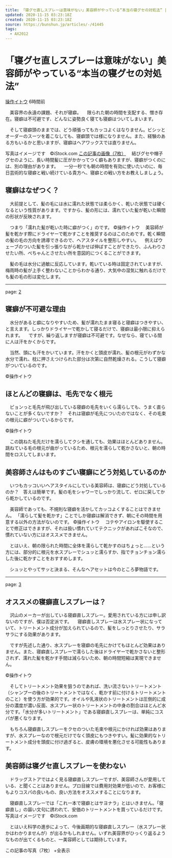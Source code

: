 ```yaml
---
title: 「寝グセ直しスプレーは意味がない」美容師がやっている“本当の寝グセの対処法” | 文春オンライン
updated: 2020-11-15 03:23:18Z
created: 2020-11-15 03:23:18Z
source: https://bunshun.jp/articles/-/41445
tags:
  - AX2012
---
```


# 「寝グセ直しスプレーは意味がない」美容師がやっている“本当の寝グセの対処法”

 [操作イトウ](https://bunshun.jp/list/author/5ecde72b7765619e4d010000)
 6時間前

　美容界の永遠の課題、それが寝癖。
　限られた朝の時間を支配する、憎き存在。寝癖は不可避です、どんなに姿勢良く寝ても寝癖はついてしまいます。

　そして寝癖頭のままでは、どう頑張ってもカッコよくはなりません。ビシッとオーダーのスーツを着こなしても、寝癖頭では様になりません。また、経験のある方もいるかと思いますが、寝癖はヘアワックスでは直りません。

写真はイメージです　©iStock.com
[この記事の画像（7枚）](https://bunshun.jp/articles/photo/41445)
　結びグセや帽子グセのように、長い時間髪に圧がかかってつく癖もありますが、寝癖がつくのには、別の理由があります。
　一分一秒でも朝の時間を有効に使いたいのに、毎日芸術的な寝癖と戦い続けている貴方へ、寝癖との戦い方をお教えしましょう。

## 寝癖はなぜつく？

　大前提として、髪の毛には水に濡れた状態では柔らかく、乾いた状態では硬くなるという性質があります。ですから、髪の形には、濡れていた髪が乾いた瞬間の形状が反映されます。

　つまり「濡れた髪が乾いた時に癖がつく」のです。
©操作イトウ
　美容師が髪を乾かす際にドライヤーで乾かすことを推奨するのはこのためです。乾く瞬間の髪の毛の方向を誘導できるので、ヘアスタイルを整形しやすい。
　例えばウェーブのついた髪を引っ張りながら乾かせば伸ばすことができたり、ふんわりさせたい所、ぺちゃんとさせたい所を意図的につくることができます。

　髪の毛は水分に過敏に反応しています。乾いている時は固定されていますが、梅雨時の髪が上手く整わないことからわかる通り、大気中の湿気に触れるだけでも髪の毛の形は変化します。

* * *

page: [2](https://bunshun.jp/articles/-/41445?page=2)

## 寝癖が不可避な理由

　水分があると癖になりやすいため、髪が濡れたまま寝ると寝癖はつきやすい、と言えます。しっかりドライヤーで乾かして寝るだけで、寝癖は最小限に抑えられます。
　ですが、繰り返しますが寝癖は不可避です。なぜなら、寝ている間に人は汗をかくからです。

　当然、頭にも汗をかいています。汗をかくと頭皮が濡れ、髪の根元がわずかな水分で濡れ、枕に押さえつけられた部分は次第に自然乾燥される。こうして寝癖がついているのです。

©操作イトウ

## ほとんどの寝癖は、毛先でなく根元

　ピョンっと毛先が飛び出している寝癖の毛先をいくら濡らしても、うまく直らないことが多くないですか？　それは寝癖が毛先についたのではなく、その毛束の根元に癖がついているからです。

©操作イトウ

　この跳ねた毛先だけを濡らしてクシを通しても、効果はほとんどありません。跳ねている毛の根元が曲がっているため、根元を濡らして乾かさないと、朝の時間をロスしてしまいます。

## 美容師さんはものすごい寝癖にどう対処しているのか

　いつもカッコいいヘアスタイルにしている美容師は、寝癖にどう対処しているのか？　答えは簡単です。髪の毛をシャワーでしっかり流して、ゼロに戻してから乾かしているのです。

　美容師であっても、不規則な寝癖を活かしてカッコよくすることはできません。
「濡らして髪を乾かす」ことでしか寝癖は解消できず、朝にその時間を用意する以外の方法がないのです。
©操作イトウ
　コテやアイロンを駆使することで修正はできますが、それは扱い慣れていてテクニックがあればこそなので、慣れていない方にはオススメできません。

　とはいえ、朝の限られた時間に全体を濡らして乾かすのはちょっと……という方には、部分的に根元を水スプレーでシュッと濡らすか、指でチョンチョン濡らした後に乾かすことをおすすめします。

　シュッとやってサッと決まる、そんなヘアセットは今のところ夢物語です。

* * *

page: [3](https://bunshun.jp/articles/-/41445?page=3)

## オススメの寝癖直しスプレーは？

　沢山のメーカーが出している寝癖直しスプレー。愛用されている方には申し訳ないのですが、僕は否定派です。
　寝癖直しスプレーは水スプレー状になっていて、トリートメント成分が加えられているので、髪をしっとりさせたり、サラサラにする効果があります。

　ですが先述した通り、水スプレーを寝癖の毛先にかけてもほとんど効果はありません。また、寝癖直しスプレーで濡らした後はドライヤーで乾かさないと整形されず、濡れた髪を乾かす手間は減らないため、朝の時間短縮は実現できません。

©操作イトウ

　そしてトリートメント効果を狙うのであれば、洗い流さないトリートメント（シャンプーの後のトリートメントではなく、乾かす前に付けるトリートメントのこと）を使う方が効果的です。オイルや乳液状のトリートメントは圧倒的に成分の濃度が濃い反面、水スプレー状のトリートメントの中身の割合はほとんど水分です。「水分が多いトリートメント」である寝癖直しスプレーは、単純にコスパが悪くなります。

　もちろん寝癖直しスプレーをクセのついた毛束や根元にかければ効果はありますが、水スプレーなので根元だけでなく頭皮にもつきやすい。髪に効果的なトリートメント成分を頭皮に付け過ぎると、皮膚の環境を悪化させる可能性もあります。

## 美容師は寝グセ直しスプレーを使わない

　ドラッグストアではよく見る寝癖直しスプレーですが、美容師さんが愛用している、と聞くことはありません。プロ目線では費用対効果が低いので、お客様にもよりコスパの良いもの、良い方法をオススメすることになります。

　寝癖直しスプレーでは「これ一本で寝癖とはサヨナラ」とはいきません。「寝癖直し」の謳い文句に誘われて、安価のトリートメントを買っているだけです。
写真はイメージです　©iStock.com

　とはいえ科学の進歩によって、今後画期的な寝癖直しスプレー（水スプレー状かはわかりませんが）が出るかもしれません。いずれ美容界がひっくり返るようなものが出てくるものと、一美容師としては期待しています。

この記事の写真（7枚）
+全表示